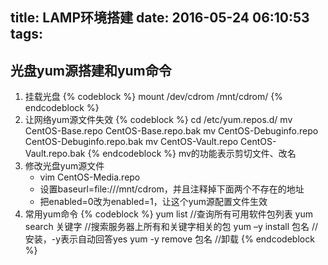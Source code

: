 title: LAMP环境搭建
date: 2016-05-24 06:10:53
tags:
---

## 光盘yum源搭建和yum命令
1. 挂载光盘
	{% codeblock %}
	mount /dev/cdrom /mnt/cdrom/
	{% endcodeblock %}
2. 让网络yum源文件失效<!-- more -->
	{% codeblock %}
	cd /etc/yum.repos.d/
	mv CentOS-Base.repo CentOS-Base.repo.bak
	mv CentOS-Debuginfo.repo CentOS-Debuginfo.repo.bak
	mv CentOS-Vault.repo CentOS-Vault.repo.bak
	{% endcodeblock %}
    mv的功能表示剪切文件、改名
3. 修改光盘yum源文件
	* vim CentOS-Media.repo
	* 设置baseurl=file:///mnt/cdrom，并且注释掉下面两个不存在的地址
	* 把enabled=0改为enabled=1，让这个yum源配置文件生效
4. 常用yum命令
	{% codeblock %}
	yum list //查询所有可用软件包列表
	yum search 关键字 //搜索服务器上所有和关键字相关的包
	yum –y install 包名 //安装，-y表示自动回答yes
	yum -y remove 包名 //卸载
	{% endcodeblock %}

   


